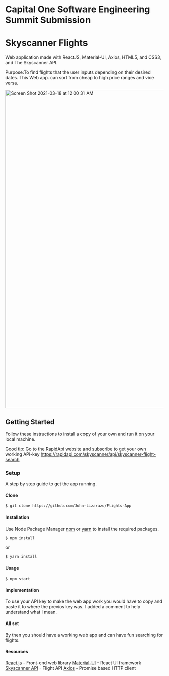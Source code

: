 # Capital One Software Engineering Summit Submission

# Skyscanner Flights

Web application made with ReactJS, Material-UI, Axios, HTML5, and CSS3, and The Skyscanner API.

Purpose:To find flights that the user inputs depending on their desired dates. 
This Web app. can sort from cheap to high price ranges and vice versa.

<img width="1009" alt="Screen Shot 2021-03-18 at 12 00 31 AM" src="https://user-images.githubusercontent.com/74698225/111571379-105b1b00-877d-11eb-927d-b4345ed61227.png">

## Getting Started

Follow these instructions to install a copy of your own and run it on your local machine.

Good tip: Go to the RapidApi website and subscribe to get your own working API-key https://rapidapi.com/skyscanner/api/skyscanner-flight-search

### Setup

A step by step guide to get the app running.

#### Clone

```sh
$ git clone https://github.com/John-Lizarazu/Flights-App
```

#### Installation

Use Node Package Manager [npm](https://www.npmjs.com/) or [yarn](https://yarnpkg.com/) to install the required packages.

```sh
$ npm install
```

or

```sh
$ yarn install
```

#### Usage

```
$ npm start
```

#### Implementation

To use your API key to make the web app work you would have to copy and paste it to where the previos key was. I added a comment to help understand what I mean.

#### All set
By then you should have a working web app and can have fun searching for flights.

#### Resources
[React.js](https://reactjs.org/) - Front-end web library
[Material-UI](https://material-ui.com/) - React UI framework
[Skyscanner API](https://rapidapi.com/skyscanner/api/skyscanner-flight-search) - Flight API
[Axios](https://www.npmjs.com/package/axios) - Promise based HTTP client

